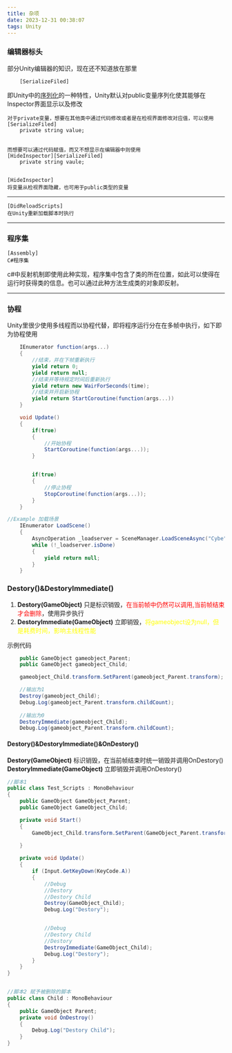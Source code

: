 ```yaml
---
title: 杂项
date: 2023-12-31 00:38:07
tags: Unity
---
```

### 编辑器标头
部分Unity编辑器的知识，现在还不知道放在那里

        [SerializeFiled]
即Unity中的[序列化](#序列化)的一种特性，Unity默认对public变量序列化使其能够在Inspector界面显示以及修改

    对于private变量，想要在其他类中通过代码修改或者是在检视界面修改对应值，可以使用
    [SerializeFiled]
        private string value;
        

    而想要可以通过代码赋值，而又不想显示在编辑器中则使用
    [HideInspector][SerializeFiled]
        private string vaule;
    

    [HideInspector]
    将变量从检视界面隐藏，也可用于public类型的变量
---------
    [DidReloadScripts]
    在Unity重新加载脚本时执行

---
### 程序集
    [Assembly]
    C#程序集

c#中反射机制即使用此种实现，程序集中包含了类的所在位置，如此可以使得在运行时获得类的信息。也可以通过此种方法生成类的对象即反射。

---
### 协程
Unity里很少使用多线程而以协程代替，即将程序运行分在在多帧中执行，如下即为协程使用
```c#
    IEnumerator function(args...)
    {
        //结束，并在下帧重新执行
        yield return 0;
        yield return null;
        //结束并等待规定时间后重新执行
        yield return new WairForSeconds(time);
        //结束并开启新协程
        yield return StartCoroutine(function(args...))
    }

    void Update()
    {
        if(true)
        {
            //开始协程
            StartCoroutine(function(args...));
        }


        if(true)
        {
            //停止协程
            StopCoroutine(function(args...));
        }
    }

//Example 加载场景
    IEnumerator LoadScene()
    {
        AsyncOperation _loadserver = SceneManager.LoadSceneAsync("Cybe");
        while (!_loadserver.isDone)
        {
            yield return null;
        }
    }

```
### Destory()&DestoryImmediate()
1. **Destory(GameObject)** 只是标识销毁，<font color=red>在当前帧中仍然可以调用,当前帧结束才会删除</font>，使用异步执行
2. **DestoryImmediate(GameObject)** 立即销毁，<font color=yellow>将gameobject设为null，但是耗费时间，影响主线程性能</font>  

示例代码
```C#
    public GameObject gameobject_Parent;
    public GameObject gameobject_Child;

    gameobject_Child.transform.SetParent(gameobject_Parent.transform);

    //输出为1
    Destroy(gameobject_Child);
    Debug.Log(gameobject_Parent.transform.childCount);
    
    //输出为0
    DestoryImmediate(gameobject_Child);
    Debug.Log(gameobject_Parent.transform.childCount);
```
#### Destory()&DestoryImmediate()&OnDestory()
**Destory(GameObject)** 标识销毁，在当前帧结束时统一销毁并调用OnDestory()
**DestoryImmediate(GameObject)** 立即销毁并调用OnDestory()
```C#
//脚本1
public class Test_Scripts : MonoBehaviour
{
    public GameObject GameObject_Parent;
    public GameObject GameObject_Child;

    private void Start()
    {
        GameObject_Child.transform.SetParent(GameObject_Parent.transform);
        
    }

    private void Update()
    {
        if (Input.GetKeyDown(KeyCode.A))
        {
            //Debug
            //Destory
            //Destory Child
            Destroy(GameObject_Child);
            Debug.Log("Destory");


            //Debug
            //Destory Child
            //Destory 
            DestroyImmediate(GameObject_Child);
            Debug.Log("Destory");
        }
    }
}


//脚本2 赋予被删除的脚本
public class Child : MonoBehaviour
{
    public GameObject Parent;
    private void OnDestroy()
    {
        Debug.Log("Destory Child");
    }
}
```